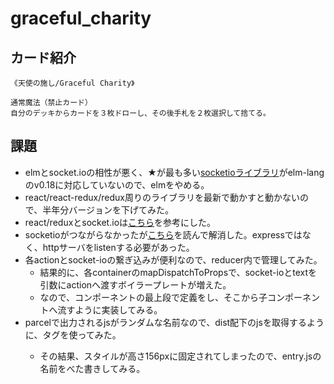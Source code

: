 # graceful_charity

## カード紹介

```
《天使の施し/Graceful Charity》

通常魔法（禁止カード）
自分のデッキからカードを３枚ドローし、その後手札を２枚選択して捨てる。
```

## 課題
- elmとsocket.ioの相性が悪く、★が最も多い[socketioライブラリ](mgold/elm-socketio)がelm-langのv0.18に対応していないので、elmをやめる。
- react/react-redux/redux周りのライブラリを最新で動かすと動かないので、半年分バージョンを下げてみた。
- react/reduxとsocket.ioは[こちら](https://github.com/raineroviir/react-redux-socketio-chat)を参考にした。
- socketioがつながらなかったが[こちら](https://qiita.com/kanjishima/items/5342eca62e8d5de30ccb)を読んで解消した。expressではなく、httpサーバをlistenする必要があった。
- 各actionとsocket-ioの繋ぎ込みが便利なので、reducer内で管理してみた。
    - 結果的に、各containerのmapDispatchToPropsで、socket-ioとtextを引数にactionへ渡すボイラープレートが増えた。
    - なので、コンポーネントの最上段で定義をし、そこから子コンポーネントへ流すように実装してみる。
- parcelで出力されるjsがランダムな名前なので、dist配下のjsを取得するように、<object>タグを使ってみた。
    - その結果、スタイルが高さ156pxに固定されてしまったので、entry.jsの名前をべた書きしてみる。